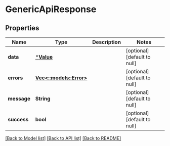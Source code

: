# GenericApiResponse

## Properties

| Name        | Type                                 | Description | Notes                        |
| ----------- | ------------------------------------ | ----------- | ---------------------------- |
| **data**    | [***Value**](Value.md)               |             | [optional] [default to null] |
| **errors**  | [**Vec<::models::Error>**](Error.md) |             | [optional] [default to null] |
| **message** | **String**                           |             | [optional] [default to null] |
| **success** | **bool**                             |             | [optional] [default to null] |

[[Back to Model list]](../README.md#documentation-for-models) [[Back to API list]](../README.md#documentation-for-api-endpoints) [[Back to README]](../README.md)
